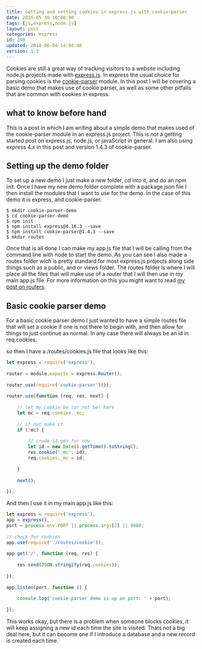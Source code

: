 ```yaml
---
title: Getting and setting cookies in express.js with cookie-parser
date: 2018-05-30 16:00:00
tags: [js,express,node.js]
layout: post
categories: express
id: 198
updated: 2018-06-04 14:04:40
version: 1.3
---
```


Cookies are still a great way of tracking visitors to a website including node.js projects made with [express.js](https://expressjs.com/). In express the usual choice for parsing cookies is the [cookie-parser](https://www.npmjs.com/package/cookie-parser) module. In this post I will be covering a basic demo that makes use of cookie parser, as well as some other pitfalls that are common with cookies in express.

<!-- more -->

## what to know before hand

This is a post in which I am writing about a simple demo that makes used of the cookie-parser module in an express.js project. This is not a getting started post on express.js, node.js, or javaScript in general. I am also using express 4.x in this post and version 1.4.3 of cookie-parser.

## Setting up the demo folder

To set up a new demo I just make a new folder, cd into it, and do an npm init. Once I have my new demo folder complete with a package.json file I then install the modules that I want to use for the demo. In the case of this demo it is express, and cookie-parser.

```
$ mkdir cookie-parser-demo
$ cd cookie-parser-demo
$ npm init
$ npm install express@4.16.3 --save
$ npm install cookie-parser@1.4.3 --save
$ mkdir routes
```

Once that is all done I can make my app.js file that I will be calling from the command line with node to start the demo. As you can see I also made a routes folder wich is pretty standard for most express.js projects along side things such as a public, and or views folder. The routes folder is where I will place all the files that will make use of a router that I will then use in my main app.js file. For more information on this you might want to read [my post on routers](/2018/05/22/express-routers/).

## Basic cookie parser demo

For a basic cookie parser demo I just wanted to have a simple routes file that will set a cookie if one is not there to begin with, and then allow for things to just continue as normal. In any case there will always be an id in req.cookies.

so then I have a /routes/cookies.js file that looks like this:
```js
let express = require('express'),
 
router = module.exports = express.Router();
 
router.use(require('cookie-parser')());
 
router.use(function (req, res, next) {
 
    // let my cookie be (or not be) here
    let mc = req.cookies._mc;
 
    // if not make it
    if (!mc) {
 
        // crude id gen for now
        let id = new Date().getTime().toString();
        res.cookie('_mc', id);
        req.cookies._mc = id;
 
    }
 
    next();
 
});
```

And then I use it in my main app.js like this:

```js
let express = require('express'),
app = express(),
port = process.env.PORT || process.argv[2] || 8080;
 
// check for cookies
app.use(require('./routes/cookie'));
 
app.get('/', function (req, res) {
 
    res.send(JSON.stringify(req.cookies));
 
});
 
app.listen(port, function () {
 
    console.log('cookie-parser demo is up on port: ' + port);
 
});
```

This works okay, but there is a problem when someone blocks cookies, it will keep assigning a new id each time the site is visited. Thats not a big deal here, but it can become one if I introduce a database and a new record is created each time.